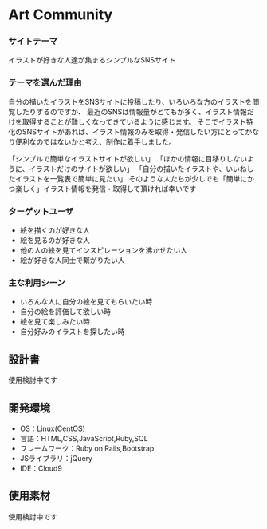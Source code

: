 # Art Community

### サイトテーマ
イラストが好きな人達が集まるシンプルなSNSサイト

### テーマを選んだ理由
自分の描いたイラストをSNSサイトに投稿したり、いろいろな方のイラストを閲覧したりするのですが、
最近のSNSは情報量がとてもが多く、イラスト情報だけを取得することが難しくなってきているように感じます。
そこでイラスト特化のSNSサイトがあれば、イラスト情報のみを取得・発信したい方にとってかなり便利なのではないかと考え、制作に着手しました。

「シンプルで簡単なイラストサイトが欲しい」
「ほかの情報に目移りしないように、イラストだけのサイトが欲しい」
「自分の描いたイラストや、いいねしたイラストを一覧表で簡単に見たい」
そのような人たちが少しでも「簡単にかつ楽しく」イラスト情報を発信・取得して頂ければ幸いです

### ターゲットユーザ
- 絵を描くのが好きな人
- 絵を見るのが好きな人
- 他の人の絵を見てインスピレーションを沸かせたい人
- 絵が好きな人同士で繋がりたい人

### 主な利用シーン
- いろんな人に自分の絵を見てもらいたい時
- 自分の絵を評価して欲しい時
- 絵を見て楽しみたい時
- 自分好みのイラストを探したい時

## 設計書
使用検討中です

## 開発環境
- OS：Linux(CentOS)
- 言語：HTML,CSS,JavaScript,Ruby,SQL
- フレームワーク：Ruby on Rails,Bootstrap
- JSライブラリ：jQuery
- IDE：Cloud9

## 使用素材
使用検討中です


